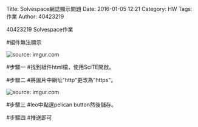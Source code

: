 Title: Solvespace網誌顯示問題
Date: 2016-01-05 12:21
Category: HW
Tags: 作業
Author: 40423219

40423219 Solvespace作業


<!-- PELICAN_END_SUMMARY -->

#組件無法顯示

<img src="http://i.imgur.com/q6MEhQp.png" title="source: imgur.com" /></a>

#步驟一
#找到組件html檔，使用SciTE開啟。

#步驟二
#將圖片中網址"http"更改為"https"。

<img src="http://i.imgur.com/CjeusEq.png" title="source: imgur.com" /></a>

#步驟三
#leo中點選pelican button然後儲存。

#步驟四
#推送即可